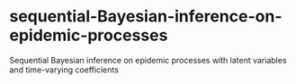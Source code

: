 # sequential-Bayesian-inference-on-epidemic-processes
Sequential Bayesian inference on epidemic processes with latent variables and time-varying coefficients
